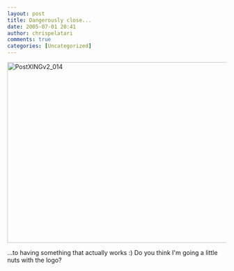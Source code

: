 ```yaml
---
layout: post
title: Dangerously close...
date: 2005-07-01 20:41
author: chrispelatari
comments: true
categories: [Uncategorized]
---
```

<a href="http://chrispelatari.files.wordpress.com/2005/07/postxingv2_014.gif"><img class="alignnone size-full wp-image-1203" alt="PostXINGv2_014" src="http://chrispelatari.files.wordpress.com/2005/07/postxingv2_014.gif" width="593" height="415" /></a>

...to having something that actually works :) Do you think I'm going a
little nuts with the logo?
